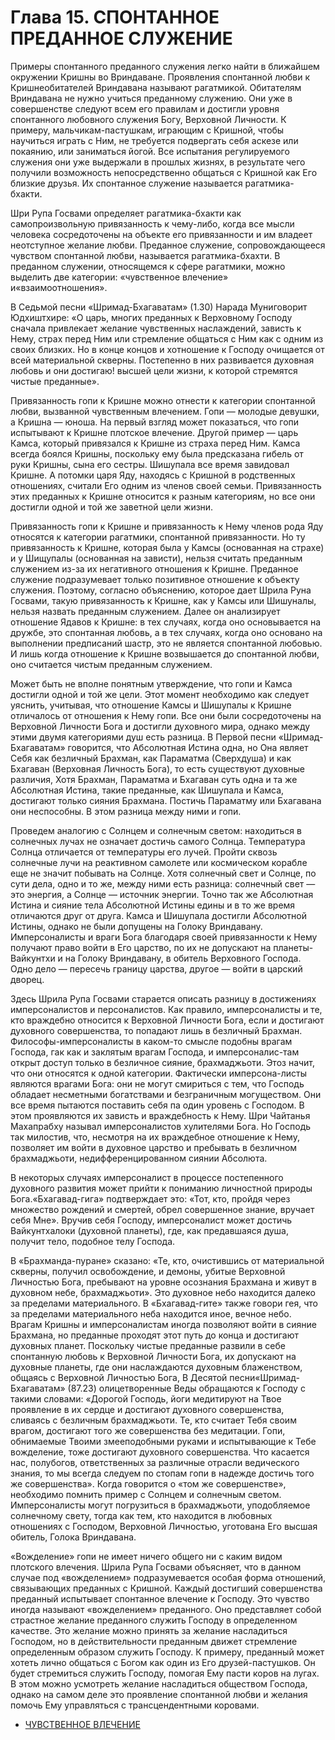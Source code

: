 # Глава 15. СПОНТАННОЕ ПРЕДАННОЕ СЛУЖЕНИЕ

Примеры спонтанного преданного служения легко найти в ближайшем окружении Кришны во Вриндаване. Проявления спонтанной любви к Кришнеобитателей Вриндавана называют рагатмикой. Обитателям Вриндавана не нужно учиться преданному служению. Они уже в совершенстве следуют всем его правилам и достигли уровня спонтанного любовного служения Богу, Верховной Личности. К примеру, мальчикам-пастушкам, играющим с Кришной, чтобы научиться играть с Ним, не требуется подвергать себя аскезе или покаянию, или заниматься йогой. Все испытания регулируемого служения они уже выдержали в прошлых жизнях, в результате чего получили возможность непосредственно общаться с Кришной как Его близкие друзья. Их спонтанное служение называется рагатмика-бхакти.

Шри Рупа Госвами определяет рагатмика-бхакти как самопроизвольную привязанность к чему-либо, когда все мысли человека сосредоточены на объекте его привязанности и им владеет неотступное желание любви. Преданное служение, сопровождающееся чувством спонтанной любви, называется рагатмика-бхахти. В преданном служении, относящемся к сфере рагатмики, можно выделить две категории: «чувственное влечение» и«взаимоотношения».

В Седьмой песни «Шримад-Бхагаватам» (1.30) Нарада Муниговорит Юдхиштхире: «О царь, многих преданных к Верховному Господу сначала привлекает желание чувственных наслаждений, зависть к Нему, страх перед Ним или стремление общаться с Ним как с одним из своих близких. Но в конце концов и хотношение к Господу очищается от всей материальной скверны. Постепенно в них развивается духовная любовь и они достигаю! высшей цели жизни, к которой стремятся чистые преданные».

Привязанность гопи к Кришне можно отнести к категории спонтанной любви, вызванной чувственным влечением. Гопи — молодые девушки, а Кришна — юноша. На первый взгляд может показаться, что гопи испытывают к Кришне плотское влечение. Другой пример — царь Камса, который привязался к Кришне из страха перед Ним. Камса всегда боялся Кришны, поскольку ему была предсказана гибель от руки Кришны, сына его сестры. Шишупала все время завидовал Кришне. А потомки царя Яду, находясь с Кришной в родственных отношениях, считали Его одним из членов своей семьи. Привязанность этих преданных к Кришне относится к разным категориям, но все они достигли одной и той же заветной цели жизни.

Привязанность гопи к Кришне и привязанность к Нему членов рода Яду относятся к категории рагатмики, спонтанной привязанности. Но ту привязанность к Кришне, которая была у Камсы (основанная на страхе) и у Шищупалы (основанная на зависти), нельзя считать преданным служением из-за их негативного отношения к Кришне. Преданное служение подразумевает только позитивное отношение к объекту служения. Поэтому, согласно объяснению, которое дает Шрила Руна Госвами, такую привязанность к Кришне, как у Камсы или Шишуналы, нельзя назвать преданным служением. Далее он анализирует отношение Ядавов к Кришне: в тех случаях, когда оно основывается на дружбе, это спонтанная любовь, а в тех случаях, когда оно основано на выполнении предписаний шастр, это не является спонтанной любовью. И лишь когда отношение к Кришне возвышается до спонтанной любви, оно считается чистым преданным служением.

Может быть не вполне понятным утверждение, что гопи и Камса достигли одной и той же цели. Этот момент необходимо как следует уяснить, учитывая, что отношение Камсы и Шишупалы к Кришне отличалось от отношения к Нему гопи. Все они были сосредоточены на Верховной Личности Бога и достигли духовного мира, однако между этими двумя категориями душ есть разница. В Первой песни «Шримад-Бхагаватам» говорится, что Абсолютная Истина одна, но Она являет Себя как безличный Брахман, как Параматма (Сверхдуша) и как Бхагаван (Верховная Личность Бога), то есть существуют духовные различия, Хотя Брахман, Параматма и Бхагаван суть одна и та же Абсолютная Истина, такие преданные, как Шишупала и Камса, достигают только сияния Брахмана. Постичь Параматму или Бхагавана они неспособны. В этом разница между ними и гопи.

Проведем аналогию с Солнцем и солнечным светом: находиться в солнечных лучах не означает достичь самого Солнца. Температура Солнца отличается от температуры его лучей. Пройти сквозь солнечные лучи на реактивном самолете или космическом корабле еще не значит побывать на Солнце. Хотя солнечный свет и Солнце, по сути дела, одно и то же, между ними есть разница: солнечный свет — это энергия, а Солнце — источник энергии. Точно так же Абсолютная Истина и сияние тела Абсолютной Истины едины и в то же время отличаются друг от друга. Камса и Шишупала достигли Абсолютной Истины, однако не были допущены на Голоку Вриндавану. Имперсоналисты и враги Бога благодаря своей привязанности к Нему получают право войти в Его царство, по их не допускают на планеты-Вайкунтхи и на Голоку Вриндавану, в обитель Верховного Господа. Одно дело — пересечь границу царства, другое — войти в царский дворец.

Здесь Шрила Рупа Госвами старается описать разницу в достижениях имперсоналистов и персоналистов. Как правило, имперсоналисты и те, кто враждебно относится к Верховной Личности Бога, если и достигают духовного совершенства, то попадают лишь в безличный Брахман. Философы-имперсоналисты в каком-то смысле подобны врагам Господа, гак как и заклятым врагам Господа, и имперсоналис-там открыт доступ только в безличное сияние, брахмаджьоти. Этоз начит, что они относятся к одной категории. Фактически имперсона-листы являются врагами Бога: они не могут смириться с тем, что Господь обладает несметными богатствами и безграничным могуществом. Они все время пытаются поставить себя па один уровень с Господом. В этом проявляются их зависть и враждебность к Нему. Шри Чайтанья Махапрабху называл имперсоналистов хулителями Бога. Но Господь так милостив, что, несмотря на их враждебное отношение к Нему, позволяет им войти в духовное царство и пребывать в безличном брахмаджьоти, недифференцированном сиянии Абсолюта.

В некоторых случаях имперсоналист в процессе постепенного духовного развития может прийти к пониманию личностной природы Бога.«Бхагавад-гига» подтверждает это: «Тот, кто, пройдя через множество рождений и смертей, обрел совершенное знание, вручает себя Мне». Вручив себя Господу, имперсоналист может достичь Вайкунтхалоки (духовной планеты), где, как предавшаяся душа, получит тело, подобное телу Господа.

В «Брахманда-пуране» сказано: «Те, кто, очистившись от материальной скверны, получил освобождение, и демоны, убитые Верховной Личностью Бога, пребывают на уровне осознания Брахмана и живут в духовном небе, брахмаджьоти». Это духовное небо находится далеко за пределами материального. В «Бхагавад-гите» также говори гея, что за пределами материального неба находится иное, вечное небо. Врагам Кришны и имперсоналистам иногда позволяют войти в сияние Брахмана, но преданные проходят этот путь до конца и достигают духовных планет. Поскольку чистые преданные развили в себе спонтанную любовь к Верховной Личности Бога, их допускают на духовные планеты, где они наслаждаются духовным блаженством, общаясь с Верховной Личностью Бога, В Десятой песни«Шримад-Бхагаватам» (87.23) олицетворенные Веды обращаются к Господу с такими словами: «Дорогой Господь, йоги медитируют на Твое проявление в их сердце и достигают духовного совершенства, сливаясь с безличным брахмаджьоти. Те, кто считает Тебя своим врагом, достигают того же совершенства без медитации. Гопи, обнимаемые Твоими змееподобными руками и испытывающие к Тебе вожделение, тоже достигают духовного совершенства. Что касается нас, полубогов, ответственных за различные отрасли ведического знания, то мы всегда следуем по стопам гопи в надежде достичь того же совершенства». Когда говорится о «том же совершенстве», необходимо помнить пример с Солнцем и солнечным светом. Имперсоналисты могут погрузиться в брахмаджьоти, уподобляемое солнечному свету, тогда как тем, кто находится в любовных отношениях с Господом, Верховной Личностью, уготована Его высшая обитель, Голока Вриндавана.

«Вожделение» гопи не имеет ничего общего ни с каким видом плотского влечения. Шрила Рупа Госвами объясняет, что в данном случае под «вожделением» подразумевается особая форма отношений, связывающих преданных с Кришной. Каждый достигший совершенства преданный испытывает спонтанное влечение к Господу. Это чувство иногда называют «вожделением» преданного. Оно представляет собой страстное желание преданного служить Господу в определенном качестве. Это желание можно принять за желание насладиться Господом, но в действительности преданным движет стремление определенным образом служить Господу. К примеру, преданный может хотеть лично общаться с Богом как один из Его друзей-пастушков. Он будет стремиться служить Господу, помогая Ему пасти коров на лугах. В этом можно усмотреть желание насладиться обществом Господа, однако на самом деле это проявление спонтанной любви и желания помочь Ему управляться с трансцендентными коровами.

* [ЧУВСТВЕННОЕ ВЛЕЧЕНИЕ](115/11501.md)
